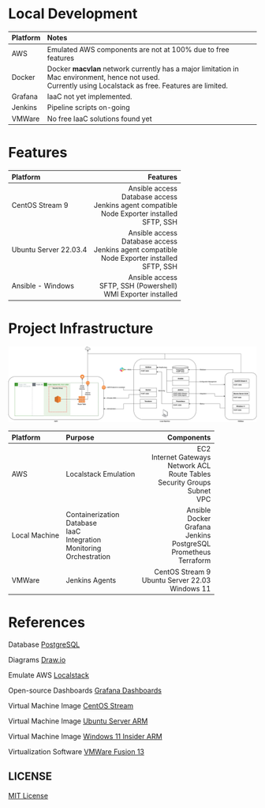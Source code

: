# Local Development

| Platform | Notes |
| :--- | :--- |
| AWS | Emulated AWS components are not at 100%  due to free features |
| Docker | Docker **macvlan** network currently has a major limitation in Mac environment, hence not used.<br>Currently using Localstack as free. Features are limited. |
| Grafana | IaaC not yet implemented. |
| Jenkins | Pipeline scripts on-going |
| VMWare | No free IaaC solutions found yet |

# Features

| Platform | Features |
| :--- | ---: |
| CentOS Stream 9 | Ansible access<br>Database access<br>Jenkins agent compatible<br>Node Exporter installed<br>SFTP, SSH |
| Ubuntu Server 22.03.4 | Ansible access<br>Database access<br>Jenkins agent compatible<br>Node Exporter installed<br>SFTP, SSH |
| Ansible - Windows | Ansible access<br>SFTP, SSH (Powershell)<br>WMI Exporter installed |

# Project Infrastructure

![logo](infrastructure.png)

| Platform | Purpose | Components |
| :--- | :--- | ---: |
| AWS | Localstack Emulation | EC2<br>Internet Gateways<br>Network ACL<br>Route Tables<br>Security Groups<br>Subnet<br>VPC |
| Local Machine | Containerization<br>Database<br>IaaC<br>Integration<br>Monitoring<br>Orchestration<br> | Ansible<br>Docker<br>Grafana<br>Jenkins<br>PostgreSQL<br>Prometheus<br>Terraform |
| VMWare     | Jenkins Agents | CentOS Stream 9<br>Ubuntu Server 22.03<br>Windows 11 |

# References

Database [PostgreSQL](https://www.postgresql.org/download/)

Diagrams [Draw.io](https://app.diagrams.net)

Emulate AWS [Localstack](https://localstack.cloud)

Open-source Dashboards [Grafana Dashboards](https://grafana.com/grafana/dashboards/)

Virtual Machine Image [CentOS Stream](https://www.centos.org/centos-stream/)

Virtual Machine Image [Ubuntu Server ARM](https://ubuntu.com/download/server/arm)

Virtual Machine Image [Windows 11 Insider ARM](https://www.microsoft.com/en-us/software-download/windowsinsiderpreviewARM64)

Virtualization Software [VMWare Fusion 13](https://store-us.vmware.com/fusion_buy_dual?utm_source=google&utm_medium=cpc&utm_term=engine:google%7Ccampaignid:13610504072%7Cadid:544114080438%7Cgclid:CjwKCAjwpayjBhAnEiwA-7enawDMDcfT6SLLbUITKgGOce2uiqAd_0RSh4-wj26B4Je6-X6bw3JWWBoC4BsQAvD_BwE&gad=1&gclid=CjwKCAjwpayjBhAnEiwA-7enawDMDcfT6SLLbUITKgGOce2uiqAd_0RSh4-wj26B4Je6-X6bw3JWWBoC4BsQAvD_BwE)

## LICENSE

[MIT License](LICENSE)
